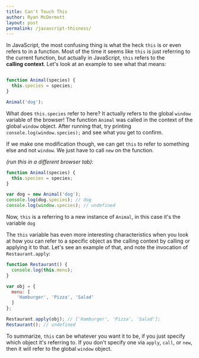 ```yaml
---
title: Can't Touch This
author: Ryan McDermott
layout: post
permalink: /javascript-thisness/
---
```

In JavaScript, the most confusing thing is what the heck `this` is or even refers to in a function. Most of the time it seems like `this` is just referring to the current function, but actually in JavaScript, `this` refers to the **calling context**. Let's look at an example to see what that means:

```js

function Animal(species) {
  this.species = species;
}

Animal('dog');
```

What does `this.species` refer to here? It actually refers to the global `window` variable of the browser! The function `Animal` was called in the context of the global `window` object. After running that, try printing `console.log(window.species);` and see what you get to confirm.

If we make one modification though, we can get `this` to refer to something else and not `window`. We just have to call `new` on the function.

 *(run this in a different browser tab):*

```js
function Animal(species) {
  this.species = species;
}

var dog = new Animal('dog');
console.log(dog.species); // dog
console.log(window.species); // undefined
```

Now, `this` is a referring to a new instance of `Animal`, in this case it's the variable `dog`

The `this` variable has even more interesting characteristics when you look at how you can refer to a specific object as the calling context by calling or applying it to that. Let's see an example of that, and note the invocation of `Restaurant.apply`:

```js
function Restaurant() {
  console.log(this.menu);
}

var obj = {
  menu: [
    'Hamburger', 'Pizza', 'Salad'
  ]
};

Restaurant.apply(obj); // ['Hamburger', 'Pizza', 'Salad'];
Restaurant(); // undefined
```

To summarize, `this` can be whatever you want it to be, if you just specify which object it's referring to. If you don't specify one via `apply`, `call`, or `new`, then it will refer to the global `window` object.
